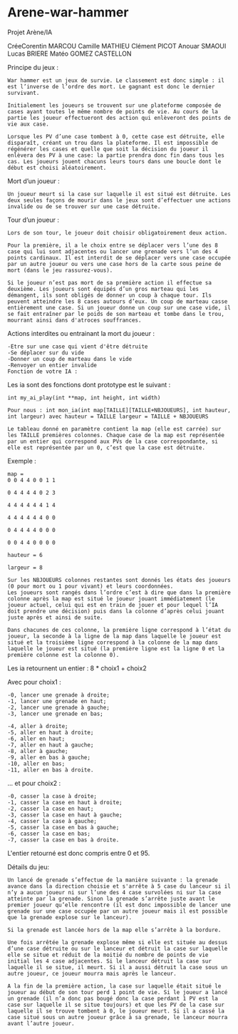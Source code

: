 # Arene-war-hammer
Projet Arène/IA

CréeCorentin MARCOU Camille MATHIEU Clément PICOT Anouar SMAOUI Lucas BRIERE Matéo GOMEZ CASTELLON

Principe du jeux :

	War hammer est un jeux de survie. Le classement est donc simple : il est l’inverse de l’ordre des mort. Le gagnant est donc le dernier survivant.

	Initialement les joueurs se trouvent sur une plateforme composée de cases ayant toutes le même nombre de points de vie. Au cours de la partie les joueur effectueront des action qui enlèveront des points de vie aux case.

	Lorsque les PV d’une case tombent à 0, cette case est détruite, elle disparaît, créant un trou dans la plateforme. Il est impossible de régénérer les cases et quelle que soit la décision du joueur il enlèvera des PV à une case: la partie prendra donc fin dans tous les cas. Les joueurs jouent chacuns leurs tours dans une boucle dont le début est choisi aléatoirement.

Mort d’un joueur :

	Un joueur meurt si la case sur laquelle il est situé est détruite. Les deux seules façons de mourir dans le jeux sont d’effectuer une actions invalide ou de se trouver sur une case détruite.

Tour d’un joueur :

	Lors de son tour, le joueur doit choisir obligatoirement deux action.

	Pour la première, il a le choix entre se déplacer vers l’une des 8 case qui lui sont adjacentes ou lancer une grenade vers l’un des 4 points cardinaux. Il est interdit de se déplacer vers une case occupée par un autre joueur ou vers une case hors de la carte sous peine de mort (dans le jeu rassurez-vous).

	Si le joueur n’est pas mort de sa première action il effectue sa deuxième. Les joueurs sont équipés d’un gros marteau qui les démangent, ils sont obligés de donner un coup à chaque tour. Ils peuvent atteindre les 8 cases autours d’eux. Un coup de marteau casse entièrement une case. Si un joueur donne un coup sur une case vide, il se fait entraîner par le poids de son marteau et tombe dans le trou, mourrant ainsi dans d'atroces souffrances.

Actions interdites ou entrainant la mort du joueur :

	-Etre sur une case qui vient d'être détruite
	-Se déplacer sur du vide
	-Donner un coup de marteau dans le vide
	-Renvoyer un entier invalide
	Fonction de votre IA :

Les ia sont des fonctions dont prototype est le suivant : 

	int my_ai_play(int **map, int height, int width)

	Pour nous : int mon_ia(int map[TAILLE][TAILLE+NBJOUEURS], int hauteur, int largeur) avec hauteur = TAILLE largeur = TAILLE + NBJOUEURS

	Le tableau donné en paramètre contient la map (elle est carrée) sur les TAILLE premières colonnes. Chaque case de la map est représentée par un entier qui correspond aux PVs de la case correspondante, si elle est représentée par un 0, c’est que la case est détruite.

Exemple : 

	map =
	0 0 4 4 0 0 1 1

	0 4 4 4 4 0 2 3

	4 4 4 4 4 4 1 4

	4 4 4 4 4 4 0 0

	0 4 4 4 4 0 0 0

	0 0 4 4 0 0 0 0

	hauteur = 6

	largeur = 8

	Sur les NBJOUEURS colonnes restantes sont donnés les états des joueurs (0 pour mort ou 1 pour vivant) et leurs coordonnées.
	Les joueurs sont rangés dans l’ordre c’est à dire que dans la première colonne après la map est situé le joueur jouant immédiatement (le joueur actuel, celui qui est en train de jouer et pour lequel l’IA doit prendre une décision) puis dans la colonne d’après celui jouant juste après et ainsi de suite.

	Dans chacunes de ces colonne, la première ligne correspond à l’état du joueur, la seconde à la ligne de la map dans laquelle le joueur est situé et la troisième ligne correspond à la colonne de la map dans laquelle le joueur est situé (la première ligne est la ligne 0 et la première colonne est la colonne 0).


Les ia retournent un entier : 8 * choix1 + choix2

Avec pour choix1 :

	-0, lancer une grenade à droite;
	-1, lancer une grenade en haut;
	-2, lancer une grenade à gauche;
	-3, lancer une grenade en bas;

	-4, aller à droite;
	-5, aller en haut à droite;
	-6, aller en haut;
	-7, aller en haut à gauche;
	-8, aller à gauche;
	-9, aller en bas à gauche;
	-10, aller en bas;
	-11, aller en bas à droite.

... et pour choix2 :

	-0, casser la case à droite;
	-1, casser la case en haut à droite;
	-2, casser la case en haut;
	-3, casser la case en haut à gauche;
	-4, casser la case à gauche;
	-5, casser la case en bas à gauche;
	-6, casser la case en bas;
	-7, casser la case en bas à droite.

L'entier retourné est donc compris entre 0 et 95.

Détails du jeu:

	Un lancé de grenade s’effectue de la manière suivante : la grenade avance dans la direction choisie et s'arrête à 5 case du lanceur si il n’y a aucun joueur ni sur l’une des 4 case survolées ni sur la case atteinte par la grenade. Sinon la grenade s’arrête juste avant le premier joueur qu’elle rencontre (il est donc impossible de lancer une grenade sur une case occupée par un autre joueur mais il est possible que la grenade explose sur le lanceur).

	Si la grenade est lancée hors de la map elle s’arrête à la bordure.

	Une fois arrêtée la grenade explose même si elle est située au dessus d’une case détruite ou sur le lanceur et détruit la case sur laquelle elle se situe et réduit de la moitié du nombre de points de vie initial les 4 case adjacentes. Si le lanceur détruit la case sur laquelle il se situe, il meurt. Si il a aussi détruit la case sous un autre joueur, ce joueur mourra mais après le lanceur.

	A la fin de la première action, la case sur laquelle était situé le joueur au début de son tour perd 1 point de vie. Si le joueur a lancé un grenade (il n’a donc pas bougé donc la case perdant 1 PV est la case sur laquelle il se situe toujours) et que les PV de la case sur laquelle il se trouve tombent à 0, le joueur meurt. Si il a cassé la case situé sous un autre joueur grâce à sa grenade, le lanceur mourra avant l’autre joueur.
